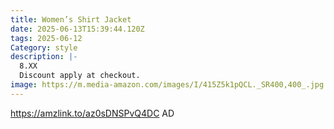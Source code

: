 ```yaml
---
title: Women’s Shirt Jacket
date: 2025-06-13T15:39:44.120Z
tags: 2025-06-12
Category: style
description: |-
  8.XX
  Discount apply at checkout.
image: https://m.media-amazon.com/images/I/415Z5k1pQCL._SR400,400_.jpg
---
```

https://amzlink.to/az0sDNSPvQ4DC    AD